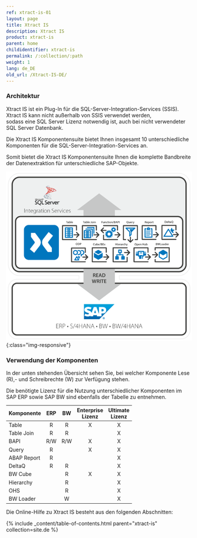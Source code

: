```yaml
---
ref: xtract-is-01
layout: page
title: Xtract IS
description: Xtract IS
product: xtract-is
parent: home
childidentifier: xtract-is
permalink: /:collection/:path
weight: 1
lang: de_DE
old_url: /Xtract-IS-DE/
---
```

### Architektur

Xtract IS ist ein Plug-In für die SQL-Server-Integration-Services (SSIS). Xtract IS kann nicht außerhalb von SSIS verwendet werden, <br>
sodass eine SQL Server Lizenz notwendig ist, auch bei nicht verwendeter SQL Server Datenbank. 

Die Xtract IS Komponentensuite bietet Ihnen insgesamt 10 unterschiedliche Komponenten für die SQL-Server-Integration-Services an.

Somit bietet die Xtract IS Komponentensuite Ihnen die komplette Bandbreite der Datenextraktion für unterschiedliche SAP-Objekte. 

![XIS-Architecture](/img/content/xis/architectures_xis_neu.png){:class="img-responsive"}

### Verwendung der Komponenten
In der unten stehenden Übersicht sehen Sie, bei welcher Komponente Lese (R),- und Schreibrechte (W) zur Verfügung stehen. 

Die benötigte Lizenz für die Nutzung unterschiedlicher Komponenten im SAP ERP sowie SAP BW sind ebenfalls der Tabelle zu entnehmen.

| Komponente | ERP | BW | Enterprise <br> Lizenz | Ultimate <br> Lizenz  |
|-------------|:-----:|:----:|:--:|:--:|
| Table       | R   | R  | X                  | X                |
| Table Join  | R   | R  |                    | X                |
| BAPI        | R/W  | R/W | X                  | X                |
| Query       | R   |    | X                  | X                |
| ABAP Report | R   |    |                    | X                |
| DeltaQ      | R   | R  |                    | X                |
| BW Cube     |     | R  | X                  | X                |
| Hierarchy   |     | R  |                    | X                |
| OHS         |     | R  |                    | X                |
| BW Loader   |     | W  |                    | X                | 


Die Online-Hilfe zu Xtract IS besteht aus den folgenden Abschnitten:

{% include _content/table-of-contents.html parent="xtract-is" collection=site.de %}
